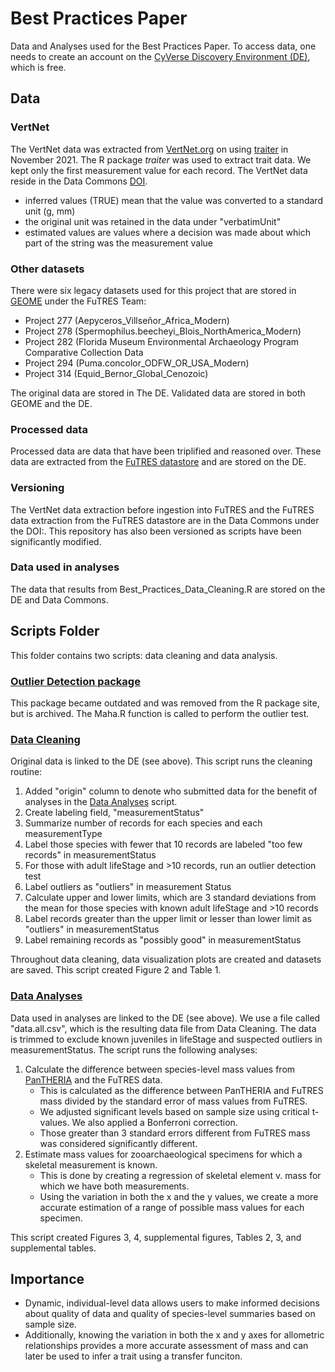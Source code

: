 # Best Practices Paper
Data and Analyses used for the Best Practices Paper.
To access data, one needs to create an account on the <a href="https://de.cyverse.org/de/">CyVerse Discovery Environment (DE)</a>, which is free.

## Data
### VertNet
The VertNet data was extracted from <a href="https://vertnet.org/">VertNet.org</a> on using <a href="https://github.com/rafelafrance/traiter_vertnet">traiter</a> in November 2021. The R package <i>traiter</i> was used to extract trait data. We kept only the first measurement value for each record. The VertNet data reside in the Data Commons <a href="https://data.cyverse.org/dav-anon/iplant/home/rwalls/FuTRES_data/OriginalData/VertNet/all_mammals_2021-11-09a.csv">DOI</a>.

* inferred values (TRUE) mean that the value was converted to a standard unit (g, mm)
* the original unit was retained in the data under "verbatimUnit"
* estimated values are values where a decision was made about which part of the string was the measurement value

### Other datasets
There were six legacy datasets used for this project that are stored in <a href="https://geome-db.org/">GEOME</a> under the FuTRES Team:
* Project 277 (Aepyceros_Villseñor_Africa_Modern)
* Project 278 (Spermophilus.beecheyi_Blois_NorthAmerica_Modern)
* Project 282 (Florida Museum Environmental Archaeology Program Comparative Collection Data
* Project 294 (Puma.concolor_ODFW_OR_USA_Modern)
* Project 314 (Equid_Bernor_Global_Cenozoic)

The original data are stored in The DE. Validated data are stored in both GEOME and the DE.

### Processed data
Processed data are data that have been triplified and reasoned over. These data are extracted from the <a href="https://futres-data-interface.netlify.app/">FuTRES datastore</a> and are stored on the DE.

### Versioning
The VertNet data extraction before ingestion into FuTRES and the FuTRES data extraction from the FuTRES datastore are in the Data Commons under the DOI:.
This repository has also been versioned as scripts have been significantly modified.

### Data used in analyses
The data that results from Best_Practices_Data_Cleaning.R are stored on the DE and Data Commons.

## Scripts Folder
This folder contains two scripts: data cleaning and data analysis.

### <a href="https://cran.r-project.org/src/contrib/Archive/OutlierDetection/">Outlier Detection package</a>
This package became outdated and was removed from the R package site, but is archived. 
The Maha.R function is called to perform the outlier test.

### <a href="https://github.com/futres/Best-Practices/blob/master/scripts/Best_Practices_Data_Cleanning.R">Data Cleaning</a>
Original data is linked to the DE (see above).
This script runs the cleaning routine:
  1. Added "origin" column to denote who submitted data for the benefit of analyses in the <a href="https://github.com/futres/Best-Practices/blob/master/scripts/Best_Practices_Analyses.R">Data Analyses</a> script.
  2. Create labeling field, "measurementStatus"
  3. Summarize number of records for each species and each measurementType
  4. Label those species with fewer that 10 records are labeled "too few records" in measurementStatus
  5. For those with adult lifeStage and >10 records, run an outlier detection test
  6. Label outliers as "outliers" in measurement Status
  7. Calculate upper and lower limits, which are 3 standard deviations from the mean for those species with known adult lifeStage and >10 records
  8. Label records greater than the upper limit or lesser than lower limit as "outliers" in measurementStatus
  9. Label remaining records as "possibly good" in measurementStatus

Throughout data cleaning, data visualization plots are created and datasets are saved. This script created Figure 2 and Table 1.

### <a href="https://github.com/futres/Best-Practices/blob/master/scripts/Best_Practices_Analyses.R">Data Analyses</a>
Data used in analyses are linked to the DE (see above). We use a file called "data.all.csv", which is the resulting data file from Data Cleaning.
The data is trimmed to exclude known juveniles in lifeStage and suspected outliers in measurementStatus.
The script runs the following analyses:
  1. Calculate the difference between species-level mass values from <a href="https://figshare.com/collections/PanTHERIA_a_species-level_database_of_life_history_ecology_and_geography_of_extant_and_recently_extinct_mammals/3301274">PanTHERIA</a> and the FuTRES data. 
      - This is calculated as the difference between PanTHERIA and FuTRES mass divided by the standard error of mass values from FuTRES. 
      - We adjusted significant levels based on sample size using critical t-values. We also applied a Bonferroni correction.
      - Those greater than 3 standard errors different from FuTRES mass was considered significantly different. 
  2. Estimate mass values for zooarchaeological specimens for which a skeletal measurement is known.
     - This is done by creating a regression of skeletal element v. mass for which we have both measurements.
      - Using the variation in both the x and the y values, we create a more accurate estimation of a range of possible mass values for each specimen.

This script created Figures 3, 4, supplemental figures, Tables 2, 3, and supplemental tables.

## Importance
* Dynamic, individual-level data allows users to make informed decisions about quality of data and quality of species-level summaries based on sample size. 
* Additionally, knowing the variation in both the x and y axes for allometric relationships provides a more accurate assessment of mass and can later be used to infer a trait using a transfer funciton.
